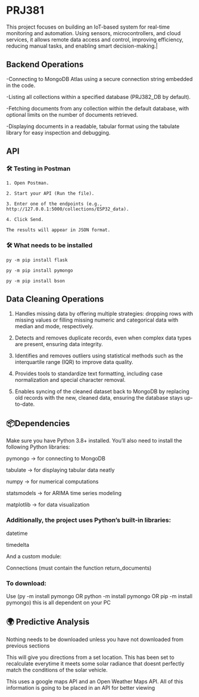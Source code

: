 # PRJ381
This project focuses on building an IoT-based system for real-time monitoring and automation. Using sensors, microcontrollers, and cloud services, it allows remote data access and control, improving efficiency, reducing manual tasks, and enabling smart decision-making.|

## Backend Operations
-Connecting to MongoDB Atlas using a secure connection string embedded in the code. 

-Listing all collections within a specified database (PRJ382_DB by default).

-Fetching documents from any collection within the default database, with optional limits on the number of documents retrieved.

-Displaying documents in a readable, tabular format using the tabulate library for easy inspection and debugging.

## API

### 🛠️ Testing in Postman

    1. Open Postman.

    2. Start your API (Run the file).

    3. Enter one of the endpoints (e.g., http://127.0.0.1:5000/collections/ESP32_data).

    4. Click Send.

    The results will appear in JSON format.

### 🛠️ What needs to be installed

    py -m pip install flask

    py -m pip install pymongo

    py -m pip install bson


## Data Cleaning Operations
1. Handles missing data by offering multiple strategies: dropping rows with missing values or filling missing numeric and categorical data with median and mode, respectively.

2. Detects and removes duplicate records, even when complex data types are present, ensuring data integrity.

3. Identifies and removes outliers using statistical methods such as the interquartile range (IQR) to improve data quality.

4. Provides tools to standardize text formatting, including case normalization and special character removal.

5. Enables syncing of the cleaned dataset back to MongoDB by replacing old records with the new, cleaned data, ensuring the database stays up-to-date.

## 📦Dependencies

Make sure you have Python 3.8+ installed. You’ll also need to install the following Python libraries:

pymongo → for connecting to MongoDB

tabulate → for displaying tabular data neatly

numpy → for numerical computations

statsmodels → for ARIMA time series modeling

matplotlib → for data visualization

### Additionally, the project uses Python’s built-in libraries:

datetime

timedelta

And a custom module:

Connections (must contain the function return_documents)

### To download: 

Use (py -m install pymongo OR python -m install pymongo OR pip -m install pymongo) this is all dependent on your PC

## 🌍 Predictive Analysis

Nothing needs to be downloaded unless you have not downloaded from previous sections

This will give you directions from a set location. This has been set to recalculate everytime it meets some solar radiance that doesnt perfectly match the conditions of the solar vehicle. 

This uses a google maps API and an Open Weather Maps API. All of this information is going to be placed in an API for better viewing


